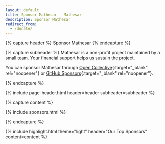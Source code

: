 ```yaml
---
layout: default
title: Sponsor Mathesar - Mathesar
description: Sponsor Mathesar
redirect_from:
  - /donate/
---
```


{% capture header %}
Sponsor Mathesar
{% endcapture %}

{% capture subheader %}
Mathesar is a non-profit project maintained by a small team. Your financial support helps us sustain the project.

You can sponsor Mathesar through [Open Collective](https://opencollective.com/mathesar){:target="_blank" rel="noopener"} or [GitHub Sponsors](https://github.com/sponsors/mathesar-foundation){:target="_blank" rel="noopener"}.

{% endcapture %}

{% include page-header.html header=header subheader=subheader %}

{% capture content %}

{% include sponsors.html %}

{% endcapture %}

{% include highlight.html
  theme="light"
  header="Our Top Sponsors"
  content=content
%}
